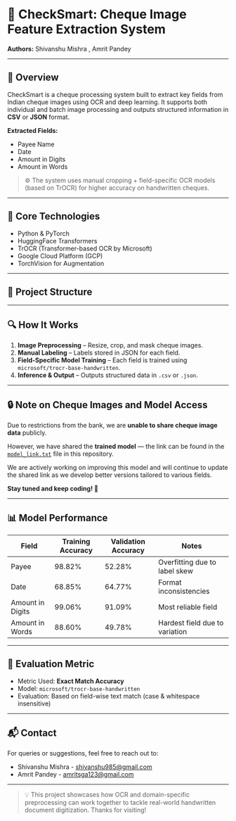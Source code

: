 # 🧾 CheckSmart: Cheque Image Feature Extraction System

**Authors:** Shivanshu Mishra , Amrit Pandey 

---

## 📌 Overview

CheckSmart is a cheque processing system built to extract key fields from Indian cheque images using OCR and deep learning. It supports both individual and batch image processing and outputs structured information in **CSV** or **JSON** format.

**Extracted Fields:**
- Payee Name
- Date
- Amount in Digits
- Amount in Words

> ⚙️ The system uses manual cropping + field-specific OCR models (based on TrOCR) for higher accuracy on handwritten cheques.

---

## 🧠 Core Technologies

- Python & PyTorch
- HuggingFace Transformers
- TrOCR (Transformer-based OCR by Microsoft)
- Google Cloud Platform (GCP)
- TorchVision for Augmentation

---

## 📂 Project Structure


---

## 🔍 How It Works

1. **Image Preprocessing** – Resize, crop, and mask cheque images.
2. **Manual Labeling** – Labels stored in JSON for each field.
3. **Field-Specific Model Training** – Each field is trained using `microsoft/trocr-base-handwritten`.
4. **Inference & Output** – Outputs structured data in `.csv` or `.json`.

---

## 🔒 Note on Cheque Images and Model Access

Due to restrictions from the bank, we are **unable to share cheque image data** publicly.

However, we have shared the **trained model** — the link can be found in the [`model_link.txt`](./model.txt) file in this repository.

We are actively working on improving this model and will continue to update the shared link as we develop better versions tailored to various fields.

**Stay tuned and keep coding! 🚀**

---

## 📊 Model Performance

| Field              | Training Accuracy | Validation Accuracy | Notes                            |
|-------------------|-------------------|---------------------|----------------------------------|
| Payee             | 98.82%            | 52.28%              | Overfitting due to label skew    |
| Date              | 68.85%            | 64.77%              | Format inconsistencies           |
| Amount in Digits  | 99.06%            | 91.09%              | Most reliable field            |
| Amount in Words   | 88.60%            | 49.78%              | Hardest field due to variation   |

---

## 🧪 Evaluation Metric

- Metric Used: **Exact Match Accuracy**
- Model: `microsoft/trocr-base-handwritten`
- Evaluation: Based on field-wise text match (case & whitespace insensitive)

---


## 📬 Contact

For queries or suggestions, feel free to reach out to:
- Shivanshu Mishra - shivanshu985@gmail.com
- Amrit Pandey - amritsga123@gmail.com

---

> 💡 This project showcases how OCR and domain-specific preprocessing can work together to tackle real-world handwritten document digitization. Thanks for visiting!



